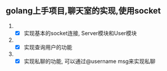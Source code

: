 
## golang上手项目,聊天室的实现,使用socket

1. - [x] 实现基本的socket连接, Server模块和User模块 
2. - [x] 实现查询用户的功能
3. - [x] 实现私聊的功能, 可以通过@username msg来实现私聊